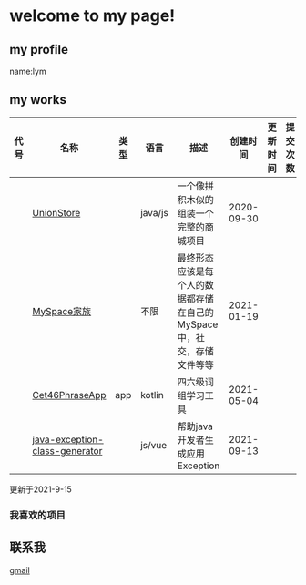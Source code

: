# welcome to my page!

## my profile

name:lym

## my works

| 代号 | 名称                                                         | 类型 | 语言    | 描述                                                         | 创建时间   | 更新时间 | 提交次数 | starts | forks | prides | 状态           |
| ---- | ------------------------------------------------------------ | ---- | ------- | ------------------------------------------------------------ | ---------- | -------- | -------- | ------ | ----- | ------ | -------------- |
|      | [UnionStore](https://github.com/helloliuyiming/UnionStore/pulls) |      | java/js | 一个像拼积木似的组装一个完整的商城项目                       | 2020-09-30 |          |          |        |       |        | 仅构思         |
|      | [MySpace家族](https://github.com/helloliuyiming/MySpace)     |      | 不限    | 最终形态应该是每个人的数据都存储在自己的MySpace中，社交，存储文件等等 | 2021-01-19 |          |          |        |       | 7      | 热火朝天准备中 |
|      | [Cet46PhraseApp](https://github.com/helloliuyiming/Cet46PhraseApp) | app  | kotlin  | 四六级词组学习工具                                           | 2021-05-04 |          |          |        |       | 5      | 已完成         |
|      | [java-exception-class-generator](https://github.com/helloliuyiming/java-exception-class-generator) |      | js/vue  | 帮助java开发者生成应用Exception                              | 2021-09-13 |          |          |        |       | 6      | 进行中         |

更新于2021-9-15

### 我喜欢的项目


## 联系我

[gmail](mailto:gliuyiming@gmail.com)
